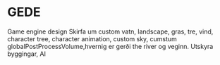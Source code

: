 # GEDE
Game engine design
Skirfa um custom vatn, landscape, gras, tre, vind, character tree, character animation, custom sky, cumstum globalPostProcessVolume,hvernig er gerði the river og veginn. Utskyra byggingar, AI
